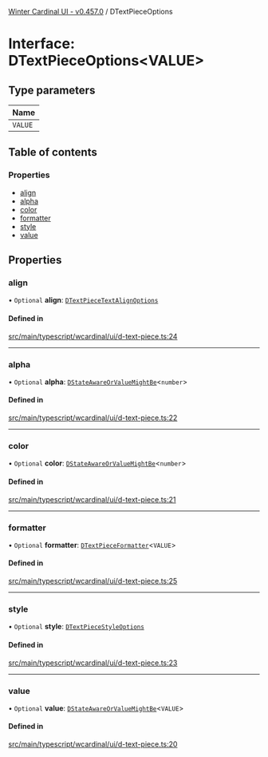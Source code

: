 [Winter Cardinal UI - v0.457.0](../index.md) / DTextPieceOptions

# Interface: DTextPieceOptions\<VALUE\>

## Type parameters

| Name |
| :------ |
| `VALUE` |

## Table of contents

### Properties

- [align](DTextPieceOptions.md#align)
- [alpha](DTextPieceOptions.md#alpha)
- [color](DTextPieceOptions.md#color)
- [formatter](DTextPieceOptions.md#formatter)
- [style](DTextPieceOptions.md#style)
- [value](DTextPieceOptions.md#value)

## Properties

### align

• `Optional` **align**: [`DTextPieceTextAlignOptions`](DTextPieceTextAlignOptions.md)

#### Defined in

[src/main/typescript/wcardinal/ui/d-text-piece.ts:24](https://github.com/winter-cardinal/winter-cardinal-ui/blob/v0.457.0/src/main/typescript/wcardinal/ui/d-text-piece.ts#L24)

___

### alpha

• `Optional` **alpha**: [`DStateAwareOrValueMightBe`](../index.md#dstateawareorvaluemightbe)\<`number`\>

#### Defined in

[src/main/typescript/wcardinal/ui/d-text-piece.ts:22](https://github.com/winter-cardinal/winter-cardinal-ui/blob/v0.457.0/src/main/typescript/wcardinal/ui/d-text-piece.ts#L22)

___

### color

• `Optional` **color**: [`DStateAwareOrValueMightBe`](../index.md#dstateawareorvaluemightbe)\<`number`\>

#### Defined in

[src/main/typescript/wcardinal/ui/d-text-piece.ts:21](https://github.com/winter-cardinal/winter-cardinal-ui/blob/v0.457.0/src/main/typescript/wcardinal/ui/d-text-piece.ts#L21)

___

### formatter

• `Optional` **formatter**: [`DTextPieceFormatter`](../index.md#dtextpieceformatter)\<`VALUE`\>

#### Defined in

[src/main/typescript/wcardinal/ui/d-text-piece.ts:25](https://github.com/winter-cardinal/winter-cardinal-ui/blob/v0.457.0/src/main/typescript/wcardinal/ui/d-text-piece.ts#L25)

___

### style

• `Optional` **style**: [`DTextPieceStyleOptions`](DTextPieceStyleOptions.md)

#### Defined in

[src/main/typescript/wcardinal/ui/d-text-piece.ts:23](https://github.com/winter-cardinal/winter-cardinal-ui/blob/v0.457.0/src/main/typescript/wcardinal/ui/d-text-piece.ts#L23)

___

### value

• `Optional` **value**: [`DStateAwareOrValueMightBe`](../index.md#dstateawareorvaluemightbe)\<`VALUE`\>

#### Defined in

[src/main/typescript/wcardinal/ui/d-text-piece.ts:20](https://github.com/winter-cardinal/winter-cardinal-ui/blob/v0.457.0/src/main/typescript/wcardinal/ui/d-text-piece.ts#L20)
